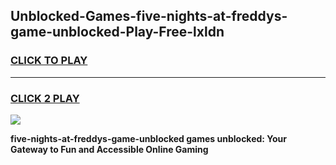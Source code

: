 
## Unblocked-Games-five-nights-at-freddys-game-unblocked-Play-Free-lxldn
<h3>
<a href="https://premium76.site?title=five-nights-at-freddys-game-unblocked&ref=18A">CLICK TO PLAY</a></h3>
<hr>

<h3>
<a href="https://premium76.site?title=five-nights-at-freddys-game-unblocked&ref=18A">CLICK 2 PLAY</a>
  
</h3>

<a href="https://premium76.site?title=five-nights-at-freddys-game-unblocked&ref=18A"><img src="https://clearcache.store/games.png"></a>


**five-nights-at-freddys-game-unblocked games unblocked: Your Gateway to Fun and Accessible Online Gaming**
